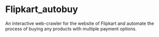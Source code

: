 # Flipkart_autobuy
An interactive web-crawler for the website of Flipkart and automate the process of buying any products with multiple payment options.
